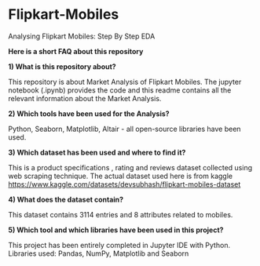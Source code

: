 # Flipkart-Mobiles

Analysing Flipkart Mobiles: Step By Step EDA

**Here is a short FAQ about this repository**

**1) What is this repository about?**

This repository is about Market Analysis of Flipkart Mobiles. 
The jupyter notebook (.ipynb) provides the code and this readme contains all the relevant information about the Market Analysis.

**2) Which tools have been used for the Analysis?**

Python, Seaborn, Matplotlib, Altair - all open-source libraries have been used.

**3) Which dataset has been used and where to find it?**

This is a product specifications , rating and reviews dataset collected using web scraping technique.
The actual dataset used here is from kaggle https://www.kaggle.com/datasets/devsubhash/flipkart-mobiles-dataset

**4) What does the dataset contain?**

This dataset contains 3114 entries and 8 attributes related to mobiles.

**5) Which tool and which libraries have been used in this project?**

This project has been entirely completed in Jupyter IDE with Python.
Libraries used: Pandas, NumPy, Matplotlib and Seaborn
